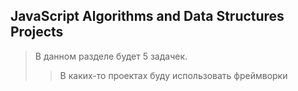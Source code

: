 ## JavaScript Algorithms and Data Structures Projects
> В данном разделе будет 5 задачек.
>> В каких-то проектах буду использовать фреймворки
